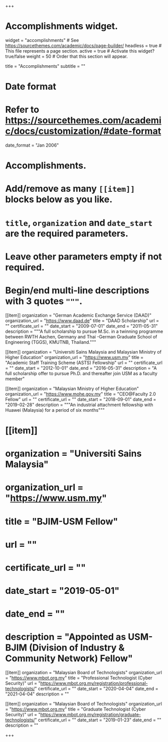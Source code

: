 +++
# Accomplishments widget.
widget = "accomplishments"  # See https://sourcethemes.com/academic/docs/page-builder/
headless = true  # This file represents a page section.
active = true  # Activate this widget? true/false
weight = 50  # Order that this section will appear.

title = "Accomplish&shy;ments"
subtitle = ""

# Date format
#   Refer to https://sourcethemes.com/academic/docs/customization/#date-format
date_format = "Jan 2006"

# Accomplishments.
#   Add/remove as many `[[item]]` blocks below as you like.
#   `title`, `organization` and `date_start` are the required parameters.
#   Leave other parameters empty if not required.
#   Begin/end multi-line descriptions with 3 quotes `"""`.

[[item]]
  organization = "German Academic Exchange Service (DAAD)"
  organization_url = "https://www.daad.de"
  title = "DAAD Scholarship"
  url = ""
  certificate_url = ""
  date_start = "2009-07-01"
  date_end = "2011-05-31"
  description = """A full scholarship to pursue M.Sc. in a twinning programme between RWTH Aachen, Germany and Thai
  -German Graduate School of Engineering (TGGS), KMUTNB, Thailand."""

[[item]]
  organization = "Universiti Sains Malaysia and Malaysian Ministry of Higher Education"
  organization_url = "https://www.usm.my"
  title = "Academic Staff Training Scheme (ASTS) Fellowship"
  url = ""
  certificate_url = ""
  date_start = "2012-10-01"
  date_end = "2016-05-31"
  description = "A full scholarship offer to pursue Ph.D. and thereafter join USM as a faculty member"

[[item]]
  organization = "Malaysian Ministry of Higher Education"
  organization_url = "https://www.mohe.gov.my"
  title = "CEO@Faculty 2.0 Fellow"
  url = ""
  certificate_url = ""
  date_start = "2018-09-01"
  date_end = "2019-02-28"
  description = """An industrial attachment fellowship with Huawei (Malaysia) for a period of six months"""

# [[item]]
#  organization = "Universiti Sains Malaysia"
#  organization_url = "https://www.usm.my"
#  title = "BJIM-USM Fellow"
#  url = ""
#  certificate_url = ""
#  date_start = "2019-05-01"
#  date_end = ""
#  description = "Appointed as USM-BJIM (Division of Industry & Community Network) Fellow"
    

[[item]]
  organization = "Malaysian Board of Technologists"
  organization_url = "https://www.mbot.org.my"
  title = "Professional Technologist (Cyber Security)"
  url = "https://www.mbot.org.my/registration/professional-technologists/"
  certificate_url = ""
  date_start = "2020-04-04"
  date_end = "2021-04-04"
  description = ""

[[item]]
  organization = "Malaysian Board of Technologists"
  organization_url = "https://www.mbot.org.my"
  title = "Graduate Technologist (Cyber Security)"
  url = "https://www.mbot.org.my/registration/graduate-technologists/"
  certificate_url = ""
  date_start = "2019-01-23"
  date_end = ""
  description = ""
    
+++
